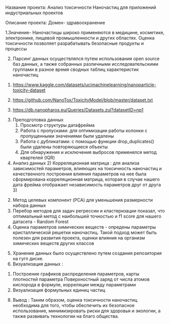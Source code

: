 Название проекта: Анализ токсичности Наночастиц для приложений индустриальных проектов

Описание проекта: Домен- здравоохранение

1.Значение- Наночастицы широко применяются в медицине, косметике, электронике, пищевой промышленности и других областях. Оценка токсичности позволяет разрабатывать безопасные продукты и процессы

2. Парсинг данных осуществлялся путем использования open source баз данных, а также собранных различными исследовательскими группами в разное время сводных таблиц характеристик наночастиц

 1) https://www.kaggle.com/datasets/ucimachinelearning/nanoparticle-toxicity-dataset

 2) https://github.com/NanoTox/ToxicityModel/blob/master/dataset.txt

 3) https://db.nanopharos.eu/Queries/Datasets.zul?datasetID=np1

3. Преподготовка данных
    1) Просмотр структуры датафрейма
    2) Работа с пропусками: для оптимизации работы колонки с пропущенными значениями были удалены
    3) Работа с дубликатами: с помощью функции drop_duplicates() были удалены повторяющиеся объекты
    4) Для обнаружения и исключения выбросов применялся метод квартелей (IQR)
4. Анализ данных
	2) Корреляционная матрица : для анализа зависимостей параметров, влияющих на токсичность наночастиц и качественного построения влияния параметров на нее была сформирована корреляционная матрица, которая в случае нашего дата фрейма отображает независимость параметров друг от друга
    3) 
	
 2) Метод целевых компонент (PCA) для уменьшения размерности набора данных
 3) Перебор методов для задач регрессии и кластеризации показал, что оптимальный метод с наибольшей точностью и f1 score для нашего датасета - Random Forest
 5) Оценка параметров химических веществ - опредены параметры кристаллической решетки наночастиц. Такой подход может быть полезен для развития проекта, оценки влияния на организм химических веществ других классов
5. Хранение данных было осуществлено путем создания репозитория на гугл диске.  
6. Визуализация данных :
 1) Построение графиков распределения параметров, карты плотностей параметра Поверхностный заряд от числа атомов кислорода в формуле, корреляции между параметрами
 2) Визуализация формульных единиц частиц 

8. Вывод : Таким образом, оценка токсичности наночастиц необходима для того, чтобы обеспечить их безопасное использование, минимизировать риски для здоровья и экологии, а также развивать технологии на благо общества.

